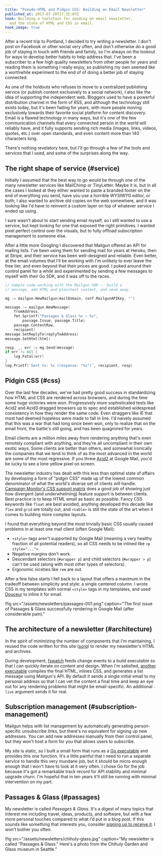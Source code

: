 ```yaml
---
title: "Pseudo-HTML and Pidgin CSS: Building an Email Newsletter"
published_at: 2017-07-28T17:35:07Z
hook: Building a toolchain for sending an email newsletter,
  and the state of HTML and CSS in email.
hook_image: true
---
```


After a recent trip to Portland, I decided to try writing a
newsletter. I don't post on Facebook or other social very
often, and don't otherwise do a good job of staying in
touch with friends and family, so I'm always on the lookout
for ways to develop better habits to help address that.
I've been a subscriber to a few high quality newsletters
from other people for years and reading them is something I
really enjoy, so publishing my own seemed like a worthwhile
experiment to the end of of doing a better job of staying
connected.

As one of the holdouts who refuses to move to a centralized
publishing service (or publish content exclusively to a
social network), I also like the idea of supporting the
independent web. Bloggers used to have a powerful
distribution channel in the form of RSS, and although the
technology still exists today, but it's been fading for
years, with more people moving exclusively towards their
favorite social platform for content discovery. Email is a
flawed technology in many ways, but it's one of the few
communication channels that every connected person in the
world will reliably have, and it fully supports sending
rich media (images, links, videos, quotes, etc.) over open
standards, and even content more than 140 characters long.

There's nothing revelatory here, but I'll go through a few
of the tools and services that I used, and some of the
surprises along the way.

## The right shape of service (#service)

Initially I assumed that the best way to go would be
through one of the many newsletter services like MailChimp
or TinyLetter. Maybe it is, but in all the cases I looked
at they either wanted to paste a branded footer on the end
of everything you send, have you use a horrible WYSIWYG
editor, or both; I also wanted to archive old copies on the
web somewhere, and it was looking like I'd have to reinvent
a custom layer on top of whatever service I ended up using.

I sure wasn't about to start sending email myself, so I
still wanted to use a service, but kept looking for one
that exposed the right primitives. I wanted pixel perfect
control over the visuals, but to fully offload subscription
management to someone else.

After a little more Googling I discovered that Mailgun
offered an API for mailing lists. I've been using them for
sending mail for years at Heroku, then at Stripe, and their
service has been well-designed and reliable. Even better,
at the email volumes that I'll be working with I'm unlikely
to ever leave the free tier, and even beyond that their
prices are good. I poked around their control panel for a
while and experimented by sending a few messages to myself
with their Go SDK, and it was off to the races.

``` go
// Sample code working with the Mailgun SDK -- build a
// message, add HTML and plaintext content, and send away.

mg := mailgun.NewMailgun(mailDomain, conf.MailgunAPIKey, "")

message := mailgun.NewMessage(
    fromAddress,
    fmt.Sprintf("Passages & Glass %s — %s",
        passage.Issue, passage.Title)
    passage.ContentRaw,
    recipient)
message.SetReplyTo(replyToAddress)
message.SetHtml(html)

resp, _, err := mg.Send(message)
if err != nil {
    log.Fatal(err)
}
log.Printf(`Sent to: %s (response: "%s")`, recipient, resp)
```

## Pidgin CSS (#css)

Over the last few decades, we've had pretty good success in
standardizing how HTML and CSS are rendered across
browsers, and during the time some huge victories were won.
Progressively more sophisticated tests like Acid2 and Acid3
dragged browsers up to spec and established widespread
consistency in how they render the same code. Even
straggers like IE that most had deemed hopeless were made
to fall in line. I'd naively assumed that this was a war
that had long since been won, only to realize that on the
email front, the battle's still going, and has been
quagmired for years.

Email clients are a million miles away from rendering
anything that's even remotely compliant with anything, and
they're all uncompliant in their own exotic ways. Some
clients are better than others, and somewhat ironically the
companies that we tend to think of as the most advanced in
the world are some of the most regressive. If you threw
[Acid2][acid2] at Google Mail, you'd be lucky to see a lone
yellow pixel on screen.

The newsletter industry has dealt with this less than
optimal state of affairs by developing a form of "pidgin
CSS" made up of the lowest common denominator of what the
world's diverse set of clients will handle. [Campaign
Monitor's CSS support matrix][email-css] does a good job of
showing just how divergent (and underwhelming) feature
support is between clients. Best practice is to keep HTML
email as basic as possible. Fancy CSS keywords like `float`
are best avoided, anything developed this decade like
`flex` and `grid` are totally out, and `<table>` is still
the state of the art when it comes to building more complex
layouts.

I found that everything beyond the most trivially basic CSS
usually caused problems in at least one mail client (often
Google Mail):

* `<style>` tags aren't supported by Google Mail (meaning a
  very healthy fraction of all potential readers), so all
  CSS needs to be inlined like `<p style="...">`.
* Negative margins don't work.
* Descendant selectors (`#wrapper p`) and child selectors
  (`#wrapper > p`) can't be used (along with most other
  types of selectors).
* Ergonomic niceties like `rem` are out.

After a few false starts I fell back to a layout that
offers a maximum in the tradeoff between simplicity and
style: a single centered column. I wrote CSS in my
templates with normal `<style>` tags in my templates, and
used [Douceur][douceur] to inline it for email.

!fig src="/assets/newsletters/passages-001.png" caption="The first issue of Passages & Glass successfully rendering in Google Mail (after considerable pain)."

## The architecture of a newsletter (#architecture)

In the spirit of minimizing the number of components that
I'm maintaining, I reused the code written for this site
([sorg]) to render my newsletter's HTML and archives.

During development, [fswatch] feeds change events to a
build executable so that I can quickly iterate on content
and design. When I'm satisfied, [another executable][exec]
compiles the final HTML, inlines CSS, and generates a list
message using Mailgun's API. By default it sends a single
initial email to my personal address so that I can vet the
content a final time and keep an eye out for any rendering
problems that might be email-specific. An additional
`-live` argument sends it for real.

## Subscription management (#subscription-management)

Mailgun helps with list management by automatically
generating person-specific unsubscribe links, but there's
no equivalent for signing up new addresses. You can add new
addresses manually from their control panel, but they won't
host a form for you that allows users to subscribe.

My site is static, so I built a small form that runs as a
[Go executable][passages-signup] and provides this one
function. It's a little painful that I need to run a
separate service to handle this very mundane job, but it
should be micro enough enough that I won't have to look at
it very often. I chose Go for the job because it's got a
remarkable track record for API stability and minimal
upgrade churn. I'm hopeful that in ten years it'll still be
running with minimal intervention on my part.

## Passages & Glass (#passages)

My newsletter is called _Passages & Glass_. It's a digest
of many topics that interest me including travel, ideas,
products, and software, but with a few more personal
touches compared to what I'd put in a blog post. If this
sounds like something that interests you, consider [signing
up to receive it][signup]. I won't bother you often.

!fig src="/assets/newsletters/chihuly-glass.jpg" caption="My newsletter is called \"Passages & Glass.\" Here's a photo from the Chihuly Garden and Glass museum in Seattle."

[acid2]: https://en.wikipedia.org/wiki/Acid2
[douceur]: https://github.com/aymerick/douceur
[email-css]: https://www.campaignmonitor.com/css/
[exec]: https://github.com/brandur/sorg/blob/master/cmd/sorg-passages/main.go
[fswatch]: https://github.com/emcrisostomo/fswatch
[passages-signup]: https://github.com/brandur/passages-signup
[signup]: https://passages-signup.herokuapp.com
[sorg]: https://github.com/brandur/osrg
